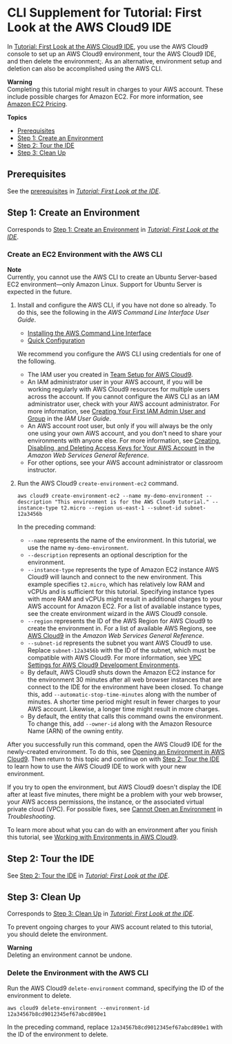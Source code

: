 # CLI Supplement for Tutorial: First Look at the AWS Cloud9 IDE<a name="tutorial-basic-cli"></a>

In [Tutorial: First Look at the AWS Cloud9 IDE](tutorial.md), you use the AWS Cloud9 console to set up an AWS Cloud9 environment, tour the AWS Cloud9 IDE, and then delete the environment;\. As an alternative, environment setup and deletion can also be accomplished using the AWS CLI\.

**Warning**  
Completing this tutorial might result in charges to your AWS account\. These include possible charges for Amazon EC2\. For more information, see [Amazon EC2 Pricing](https://aws.amazon.com/ec2/pricing/)\.

**Topics**
+ [Prerequisites](#tutorial-prereqs-cli)
+ [Step 1: Create an Environment](#tutorial-create-environment-cli-step1)
+ [Step 2: Tour the IDE](#tutorial-tour-ide-cli-step2)
+ [Step 3: Clean Up](#tutorial-clean-up-cli-step3)

## Prerequisites<a name="tutorial-prereqs-cli"></a>

See the [prerequisites](tutorial.md#tutorial-prereqs) in *[Tutorial: First Look at the IDE](tutorial.md)*\.

## Step 1: Create an Environment<a name="tutorial-create-environment-cli-step1"></a>

Corresponds to [Step 1: Create an Environment](tutorial-create-environment.md) in *[Tutorial: First Look at the IDE](tutorial.md)*\.

### Create an EC2 Environment with the AWS CLI<a name="tutorial-create-environment-cli"></a>

**Note**  
Currently, you cannot use the AWS CLI to create an Ubuntu Server\-based EC2 environment—only Amazon Linux\. Support for Ubuntu Server is expected in the future\.

1. Install and configure the AWS CLI, if you have not done so already\. To do this, see the following in the *AWS Command Line Interface User Guide*\.
   +  [Installing the AWS Command Line Interface](https://docs.aws.amazon.com/cli/latest/userguide/installing.html) 
   +  [Quick Configuration](https://docs.aws.amazon.com/cli/latest/userguide/cli-chap-getting-started.html#cli-quick-configuration) 

   We recommend you configure the AWS CLI using credentials for one of the following\.
   + The IAM user you created in [Team Setup for AWS Cloud9](setup.md)\.
   + An IAM administrator user in your AWS account, if you will be working regularly with AWS Cloud9 resources for multiple users across the account\. If you cannot configure the AWS CLI as an IAM administrator user, check with your AWS account administrator\. For more information, see [Creating Your First IAM Admin User and Group](https://docs.aws.amazon.com/IAM/latest/UserGuide/getting-started_create-admin-group.html) in the *IAM User Guide*\.
   + An AWS account root user, but only if you will always be the only one using your own AWS account, and you don't need to share your environments with anyone else\. For more information, see [Creating, Disabling, and Deleting Access Keys for Your AWS Account](https://docs.aws.amazon.com/general/latest/gr/managing-aws-access-keys.html#create-aws-access-key) in the *Amazon Web Services General Reference*\.
   + For other options, see your AWS account administrator or classroom instructor\.

1. Run the AWS Cloud9 `create-environment-ec2` command\.

   ```
   aws cloud9 create-environment-ec2 --name my-demo-environment --description "This environment is for the AWS Cloud9 tutorial." --instance-type t2.micro --region us-east-1 --subnet-id subnet-12a3456b
   ```

   In the preceding command:
   +  `--name` represents the name of the environment\. In this tutorial, we use the name `my-demo-environment`\.
   +  `--description` represents an optional description for the environment\.
   +  `--instance-type` represents the type of Amazon EC2 instance AWS Cloud9 will launch and connect to the new environment\. This example specifies `t2.micro`, which has relatively low RAM and vCPUs and is sufficient for this tutorial\. Specifying instance types with more RAM and vCPUs might result in additional charges to your AWS account for Amazon EC2\. For a list of available instance types, see the create environment wizard in the AWS Cloud9 console\.
   +  `--region` represents the ID of the AWS Region for AWS Cloud9 to create the environment in\. For a list of available AWS Regions, see [AWS Cloud9](https://docs.aws.amazon.com/general/latest/gr/rande.html#cloud9_region) in the *Amazon Web Services General Reference*\.
   +  `--subnet-id` represents the subnet you want AWS Cloud9 to use\. Replace `subnet-12a3456b` with the ID of the subnet, which must be compatible with AWS Cloud9\. For more information, see [VPC Settings for AWS Cloud9 Development Environments](vpc-settings.md)\.
   + By default, AWS Cloud9 shuts down the Amazon EC2 instance for the environment 30 minutes after all web browser instances that are connect to the IDE for the environment have been closed\. To change this, add `--automatic-stop-time-minutes` along with the number of minutes\. A shorter time period might result in fewer charges to your AWS account\. Likewise, a longer time might result in more charges\.
   + By default, the entity that calls this command owns the environment\. To change this, add `--owner-id` along with the Amazon Resource Name \(ARN\) of the owning entity\.

After you successfully run this command, open the AWS Cloud9 IDE for the newly\-created environment\. To do this, see [Opening an Environment in AWS Cloud9](open-environment.md)\. Then return to this topic and continue on with [Step 2: Tour the IDE](tutorial-tour-ide.md) to learn how to use the AWS Cloud9 IDE to work with your new environment\.

If you try to open the environment, but AWS Cloud9 doesn't display the IDE after at least five minutes, there might be a problem with your web browser, your AWS access permissions, the instance, or the associated virtual private cloud \(VPC\)\. For possible fixes, see [Cannot Open an Environment](troubleshooting.md#troubleshooting-env-loading) in *Troubleshooting*\.

To learn more about what you can do with an environment after you finish this tutorial, see [Working with Environments in AWS Cloud9](environments.md)\.

## Step 2: Tour the IDE<a name="tutorial-tour-ide-cli-step2"></a>

See [Step 2: Tour the IDE](tutorial-tour-ide.md) in *[Tutorial: First Look at the IDE](tutorial.md)*\.

## Step 3: Clean Up<a name="tutorial-clean-up-cli-step3"></a>

Corresponds to [Step 3: Clean Up](tutorial-clean-up.md) in *[Tutorial: First Look at the IDE](tutorial.md)*\.

To prevent ongoing charges to your AWS account related to this tutorial, you should delete the environment\.

**Warning**  
Deleting an environment cannot be undone\.

### Delete the Environment with the AWS CLI<a name="tutorial-clean-up-cli"></a>

Run the AWS Cloud9 `delete-environment` command, specifying the ID of the environment to delete\.

```
aws cloud9 delete-environment --environment-id 12a34567b8cd9012345ef67abcd890e1
```

In the preceding command, replace `12a34567b8cd9012345ef67abcd890e1` with the ID of the environment to delete\.